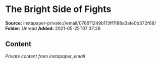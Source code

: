 # The Bright Side of Fights

**Source:** instapaper-private://email/0766f1249b113ff1188a3afe0b372f68/
**Folder:** Unread
**Added:** 2021-05-25T07:37:26




## Content
*Private content from instapaper_email*
